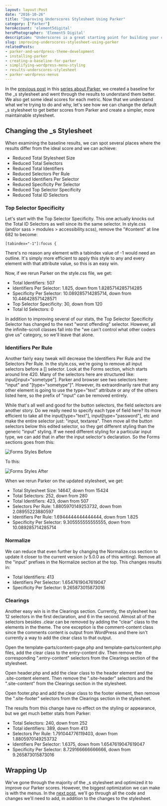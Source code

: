 ```yaml
---
layout: layout:Post
date: "2016-10-26"
title: "Improving Underscores Stylesheet Using Parker"
category: ["Parker"]
heroAccount: 'element5digital'
heroPhotographer: 'Element5 Digital'
description: "Underscores is a great starting point for building your custom WordPress theme. Here are four ways to improve the stylsheet using the CSS tool Parker."
slug: improving-underscores-stylesheet-using-parker
relatedPosts:
- parker-and-wordpress-theme-development
- installing-parker
- creating-a-baseline-for-parker
- simplifying-wordpress-menu-styling
- results-underscores-stylesheet
- parker-wordpress-menus
---
```


In the [previous post](/post/creating-a-baseline-for-parker/) in this [series about Parker](/post/parker-and-wordpress-theme-development/), we created a baseline for the _s stylesheet and went through the results to understand them better. We also get some ideal scores for each metric. Now that we understand what we're trying to do and why, let's see how we can change the default _s stylesheet to get better scores from Parker and create a simpler, more maintainable stylesheet.

## Changing the _s Stylesheet

When examining the baseline results, we can spot several places where the results differ from the ideal score and we can achieve:

* Reduced Total Stylesheet Size
* Reduced Total Selectors
* Reduced Total Identifiers
* Reduced Selectors Per Rule
* Reduced Identifiers Per Selector
* Reduced Specificity Per Selector
* Reduced Top Selector Specificity
* Reduced Total ID Selectors

### Top Selector Specificity

Let's start with the Top Selector Specificity. This one actually knocks out the Total ID Selectors as well since its the same selector. In style.css (and/or sass > modules > accessibility.scss), remove the "#content" at line 682 to become:

```astro
[tabindex="-1"]:focus {
```

There's no reason any element with a tabindex value of -1 would need an outline. It's simply more efficient to apply this style to any and every element with that attribute value, so this is an easy win.

Now, if we rerun Parker on the style.css file, we get:

* Total Identifiers: 507
* Identifiers Per Selector: 1.825, down from 1.8285714285714285
* Specificity Per Selector: 10.089285714285714, down from 10.446428571428571
* Top Selector Specificity: 30, down from 120
* Total Id Selectors: 0

In addition to improving several of our stats, the Top Selector Specificity Selector has changed to the next "worst offending" selector. However, all the infinite-scroll classes fall into the "we can't control what other coders give us" category, so we'll leave that alone.

### Identifiers Per Rule

Another fairly easy tweak will decrease the Identifiers Per Rule and the Selectors Per Rule. In the style.css, we're going to remove all input selectors before a [] selector. Look at the Forms section, which starts around line 420. Many of the selectors here are structured like: input[input="sometype"]. Parker and browser see two selectors here: "input" and "[type="sometype"]". However, its extraordinarily rare that any other element is going to use the type="text" attribute or any of the others listed here, so the prefix of "input" can be removed entirely.

While that's all well and good for the button selectors, the field selectors are another story. Do we really need to specify each type of field here? Its more efficient to take all the input[type="text"], input[type="password"], etc and make the entire selector just: "input, textarea". Then move all the button selectors below this edited selector, so they get different styling than the generic "input" styling. If we need different styling for a particular input type, we can add that in after the input selector's declaration. So the Forms sections goes from this:

![](/post/improving-underscores-stylesheet-using-parker/parker-forms-styles-before.png "Forms Styles Before")

To this:

![](/post/improving-underscores-stylesheet-using-parker/parker-forms-styles-after.png "Forms Styles After")

When we rerun Parker on the updated stylesheet, we get:

* Total Stylesheet Size: 14647, down from 15424
* Total Selectors: 252, down from 280
* Total Identifiers: 423, down from 507
* Selectors Per Rule: 1.8805970149253732, down from 2.08955223880597
* Identifiers Per Rule: 1.6944444444444444, down from 1.825
* Specificity Per Selector: 9.305555555555555, down from 10.089285714285714

### Normalize

We can reduce that even further by changing the Normalize.css section to update it closer to the current version (v 5.0.0 as of this writing). Remove all the "input" prefixes in the Normalize section at the top. This changes results in:

* Total Identifiers: 413
* Identifiers Per Selector: 1.6547619047619047
* Specificity Per Selector: 9.265873015873016

### Clearings

Another easy win is in the Clearings section. Currently, the stylesheet has 12 selectors in the first declaration, and 6 in the second. Almost all of the selectors besides .clear can be removed by adding the "clear" class to the elements in the theme. The one exception is the comment-content class since the comments content is output from WordPress and there isn't currently a way to add the clear class to that output.

Open the template-parts/content-page.php and template-parts/content.php files, add the clear class to the entry-content div. Then remove the corresponding ".entry-content" selectors from the Clearings section of the stylesheet.

Open header.php and add the clear class to the header element and the .site-content element. Then remove the ".site-header" selectors and the ".site-content" from the Clearings section in the stylesheet.

Open footer.php and add the clear class to the footer element, then remove the ".site-footer" selectors from the Clearings section in the stylesheet.

The results from this change have no effect on the styling or appearance, but we get much better stats from Parker:

* Total Selectors: 240, down from 252
* Total identifiers: 389, down from 413
* Selectors Per Rule: 1.791044776119403, down from 1.8805970149253732
* Identifiers Per Selector: 1.6375, down from 1.6547619047619047
* Specificity Per Selector: 8.729166666666666, down from 9.265873015873016

## Wrapping Up

We've gone through the majority of the _s stylesheet and optimized it to improve our Parker scores. However, the biggest optimization we can make is with the menus. In the [next post](/post/simplifying-menu-styling/), we'll go through all the code and changes we'll need to add, in addition to the changes to the stylesheet.
